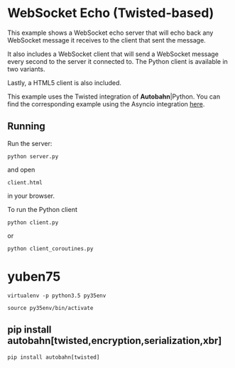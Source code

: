# WebSocket Echo (Twisted-based)

This example shows a WebSocket echo server that will echo back any WebSocket message it receives to the client that sent the message.

It also includes a WebSocket client that will send a WebSocket message every second to the server it connected to. The Python client is available in two variants.

Lastly, a HTML5 client is also included.

This example uses the Twisted integration of **Autobahn**|Python. You can find the corresponding example using the Asyncio integration [here](https://github.com/crossbario/autobahn-python/tree/master/examples/asyncio/websocket/echo).

## Running

Run the server:

    python server.py

and open

    client.html

in your browser.

To run the Python client

    python client.py

or

    python client_coroutines.py



# yuben75

    virtualenv -p python3.5 py35env

    source py35env/bin/activate

## pip install autobahn[twisted,encryption,serialization,xbr] 

    pip install autobahn[twisted]




